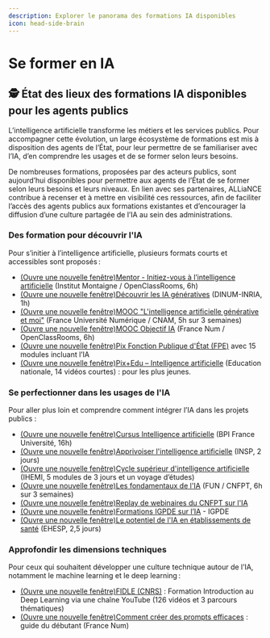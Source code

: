 ```yaml
---
description: Explorer le panorama des formations IA disponibles
icon: head-side-brain
---
```


# Se former en IA

## 🕵️ État des lieux des formations IA disponibles pour les agents publics&#x20;

L’intelligence artificielle transforme les métiers et les services publics. Pour accompagner cette évolution, un large écosystème de formations est mis à disposition des agents de l’État, pour leur permettre de se familiariser avec l’IA, d’en comprendre les usages et de se former selon leurs besoins.

De nombreuses formations, proposées par des acteurs publics, sont aujourd’hui disponibles pour permettre aux agents de l’État de se former selon leurs besoins et leurs niveaux. En lien avec ses partenaires, ALLiaNCE contribue à recenser et à mettre en visibilité ces ressources, afin de faciliter l’accès des agents publics aux formations existantes et d’encourager la diffusion d’une culture partagée de l’IA au sein des administrations.&#x20;

### Des formation pour découvrir l'IA

Pour s’initier à l’intelligence artificielle, plusieurs formats courts et accessibles sont proposés :

* [(Ouvre une nouvelle fenêtre)Mentor - Initiez-vous à l’intelligence artificielle](https://mentor.gouv.fr/local/catalog/pages/training.php?trainingid=8) (Institut Montaigne / OpenClassRooms, 6h)
* [(Ouvre une nouvelle fenêtre)Découvrir les IA génératives](https://mentor.gouv.fr/local/catalog/pages/training.php?trainingid=3189) (DINUM-INRIA, 1h)
* [(Ouvre une nouvelle fenêtre)MOOC "L'intelligence artificielle générative et moi"](https://www.fun-mooc.fr/fr/cours/lintelligence-artificielle-generative-et-moi/) (France Université Numérique / CNAM, 5h sur 3 semaines)
* [(Ouvre une nouvelle fenêtre)MOOC Objectif IA](https://www.francenum.gouv.fr/formations/objectif-ia-initiez-vous-lintelligence-artificielle) (France Num / OpenClassRooms, 6h)
* [(Ouvre une nouvelle fenêtre)Pix Fonction Publique d'État (FPE)](https://campus.numerique.gouv.fr/pix-fonction-publique-d%C3%A9tat/) avec 15 modules incluant l’IA
* [(Ouvre une nouvelle fenêtre)Pix+Edu – Intelligence artificielle](https://tube.reseau-canope.fr/w/p/pAAnSdo1Rt4baXrKZyV8Df?playlistPosition=1) (Education nationale, 14 vidéos courtes) : pour les plus jeunes.

### Se perfectionner dans les usages de l'IA

Pour aller plus loin et comprendre comment intégrer l’IA dans les projets publics :

* [(Ouvre une nouvelle fenêtre)Cursus Intelligence artificielle](https://www.bpifrance-universite.fr/formation/cursus-intelligence-artificielle/) (BPI France Université, 16h)
* [(Ouvre une nouvelle fenêtre)Apprivoiser l'intelligence artificielle](https://www.insp.gouv.fr/formation-continue/formations-courtes/offre-interministerielle/apprivoiser-lintelligence) (INSP, 2 jours)
* [(Ouvre une nouvelle fenêtre)Cycle supérieur d'intelligence artificielle](https://www.ihemi.fr/formations/cycle-superieur-dintelligence-artificielle) (IHEMI, 5 modules de 3 jours et un voyage d’études)
* [(Ouvre une nouvelle fenêtre)Les fondamentaux de l'IA](https://www.fun-mooc.fr/fr/cours/acculturation-a-lintelligence-artificielle-pour-les-collectivite/) (FUN / CNFPT, 6h sur 3 semaines)
* [(Ouvre une nouvelle fenêtre)Replay de webinaires du CNFPT sur l'IA](https://www.cnfpt.fr/se-former/decouvrir-offres-thematiques/lintelligence-artificielle/rendez-vous-transition-numerique/inset-dunkerque)
* [(Ouvre une nouvelle fenêtre)Formations IGPDE sur l’IA](https://catalogue.igpde.finances.gouv.fr/recherche?controller=search\&orderby=position\&orderway=desc\&search_query=Intelligence+artificielle\&submit_search=) - IGPDE
* [(Ouvre une nouvelle fenêtre)Le potentiel de l'IA en établissements de santé](https://formation-continue.ehesp.fr/formation/le-potentiel-de-lia-en-etablissement-de-sante-decryptage-et-applications) (EHESP, 2,5 jours)

### Approfondir les dimensions techniques

Pour ceux qui souhaitent développer une culture technique autour de l’IA, notamment le machine learning et le deep learning :

* [(Ouvre une nouvelle fenêtre)FIDLE (CNRS)](https://www.youtube.com/@CNRS-FIDLE) : Formation Introduction au Deep Learning via une chaîne YouTube (126 vidéos et 3 parcours thématiques)
* [(Ouvre une nouvelle fenêtre)Comment créer des prompts efficaces](https://www.francenum.gouv.fr/guides-et-conseils/pilotage-de-lentreprise/gestion-traitement-et-analyse-des-donnees/comment-creer) : guide du débutant (France Num)

